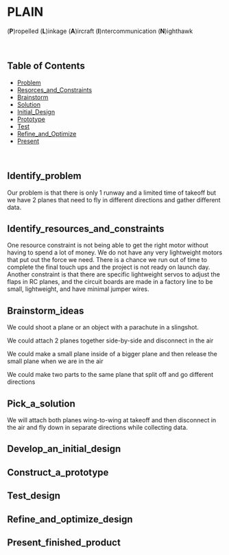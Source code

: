 # PLAIN
(**P**)ropelled (**L**)inkage (**A**)ircraft (**I**)ntercommunication (**N**)ighthawk

&nbsp;


## Table of Contents
* [Problem](#identify_problem)
* [Resorces_and_Constraints](#identify_resources_and_constraints)
* [Brainstorm](#brainstorm_ideas)
* [Solution](#pick_a_solution)
* [Initial_Design](#develop_an_initial_design)
* [Prototype](#construct_a_prototype)
* [Test](#test_design)
* [Refine_and_Optimize](#refine_and_optimize_design)
* [Present](#present_finished_product)

&nbsp;


## Identify_problem  
Our problem is that there is only 1 runway and a limited time of takeoff but we have 2 planes that need to fly in different directions and gather different data. 


## Identify_resources_and_constraints
One resource constraint is not being able to get the right motor without having to spend a lot of money. We do not have any very lightweight motors that put out the force we need. There is a chance we run out of time to complete the final touch ups and the project is not ready on launch day. Another constraint is that there are specific lightweight servos to adjust the flaps in RC planes, and the circuit boards are made in a factory line to be small, lightweight, and have minimal jumper wires. 


## Brainstorm_ideas
We could shoot a plane or an object with a parachute in a slingshot.

We could attach 2 planes together side-by-side and disconnect in the air

We could make a small plane inside of a bigger plane and then release the small plane when we are in the air

We could make two parts to the same plane that split off and go different directions


## Pick_a_solution
We will attach both planes wing-to-wing at takeoff and then disconnect in the air and fly down in separate directions while collecting data.


## Develop_an_initial_design


## Construct_a_prototype


## Test_design


## Refine_and_optimize_design


## Present_finished_product
